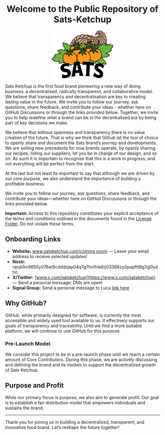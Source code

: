 <div align="center">

# Welcome to the Public Repository of Sats-Ketchup

<img src="_Files/Designs/Logo/Logo_Sats_FullColor_LucaRaimondi.png" alt="Sats Ketchup Logo" width="200"/>

</div>


Sats Ketchup is the first food brand pioneering a new way of doing business: a decentralised, radically transparent, and collaborative model. We believe that transparency and decentralisation are key to creating lasting value in the future. We invite you to follow our journey, ask questions, share feedback, and contribute your ideas - whether here on GitHub Discussions or through the links provided below. Together, we invite you to help redefine what a brand can be in the decentralized era by being part of key decisions we make.

We believe that without openness and transparency there is no value creation of the future. That is why we think that Github ist the tool of choice to openly share and document the Sats brand’s journey and developments. We are seiting new precedents for how brands operate, by openly sharing our recipes, listing our suppliers, let you be in charge of our design, and so on. As such it is importatn to recognise that this is a work in progress, and not everything will be perfect from the start.

At the last but not least its important to say that although we are driven by our core purpose, we also understand the importance of building a profitable business.

We invite you to follow our journey, ask questions, share feedback, and contribute your ideas—whether here on GitHub Discussions or through the links provided below. 

**Important:** Access to this repository constitutes your explicit acceptance of the terms and conditions outlined in the documents found in the [License Folder](https://github.com/bahuwrihi/Sats-Ketchup/tree/807ae7e54d1e9b974d9f4c50970269568f528bfd/License%20%26%20Guideline/Current). Do not violate these terms.

## Onboarding Links

- **Website:** [www.satsketchup.com(coming soon)](https://www.satsketchup.com) — Leave your email address to receive selected updates!
- **Nostr:** npub1m9655y076et9cdddrjay04q7g7hvfhle6z03366zy0papftt9g7qj0ydhn
- **X/Twitter:** [www.x.com/satsketchup](https://www.x.com/satsketchup) — Send a personal message; DMs are open!
- **Signal Group:** Send a personal message to Luca [link here](https://signal.me/#eu/XoLhmOC7eLBRC84JAdbm_o5N7KENB8-GuS4JIeCVZFIYulncwX1Mz46T4Erih0w-)


## Why GitHub?

GitHub, while primarily designed for software, is currently the most accessible and widely used tool available to us. It effectively supports our goals of transparency and traceability. Until we find a more suitable platform, we will continue to use GitHub for this purpose.

### Pre-Launch Model

We consider this project to be in a pre-launch phase until we reach a certain amount of Core Contributors. During this phase, we are actively discussing and defining the brand and its models to support the decentralized growth of Sats Ketchup.

## Purpose and Profit

While our primary focus is purpose, we also aim to generate profit. Our goal is to establish a fair distribution model that empowers individuals and sustains the brand.

---

Thank you for joining us in building a decentralized, transparent, and innovative food brand. Let’s reshape the future together!
